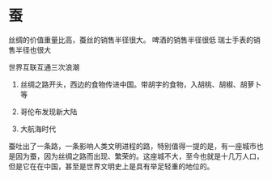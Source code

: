 # 蚕

丝绸的价值重量比高，蚕丝的销售半径很大。
啤酒的销售半径很低
瑞士手表的销售半径也很大

世界互联互通三次浪潮

1. 丝绸之路开头，西边的食物传进中国。带胡字的食物，入胡桃、胡椒、胡萝卜等

2. 哥伦布发现新大陆

3. 大航海时代

蚕吐出了一条路，一条影响人类文明进程的路，特别值得一提的是，有一座城市也是因为蚕，因为丝绸之路而出现、繁荣的。这座城不大，至今也就是十几万人口，但是它在在中国，甚至是世界文明史上是具有举足轻重的地位的。
